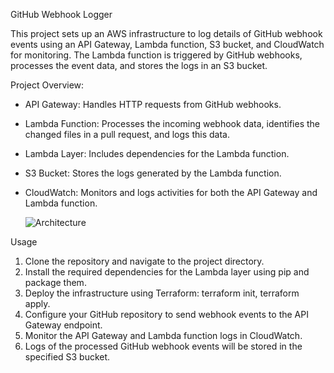 GitHub Webhook Logger

This project sets up an AWS infrastructure to log details of GitHub webhook events using an API Gateway, Lambda function, S3 bucket, and CloudWatch for monitoring. The Lambda function is triggered by GitHub webhooks, processes the event data, and stores the logs in an S3 bucket.

Project Overview:

* API Gateway: Handles HTTP requests from GitHub webhooks.
* Lambda Function: Processes the incoming webhook data, identifies the changed files in a pull request, and logs this data.
* Lambda Layer: Includes dependencies for the Lambda function.
* S3 Bucket: Stores the logs generated by the Lambda function.
* CloudWatch: Monitors and logs activities for both the API Gateway and Lambda function.

  ![Architecture](https://github.com/user-attachments/assets/bf12735f-1a27-478c-b471-a1f49b47ba95)

Usage

1. Clone the repository and navigate to the project directory.
2. Install the required dependencies for the Lambda layer using pip and package them.
3. Deploy the infrastructure using Terraform: terraform init, terraform apply.
4. Configure your GitHub repository to send webhook events to the API Gateway endpoint.
5. Monitor the API Gateway and Lambda function logs in CloudWatch.
6. Logs of the processed GitHub webhook events will be stored in the specified S3 bucket.

